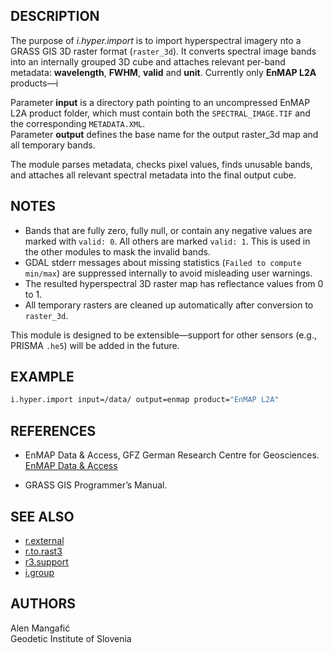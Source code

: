 ## DESCRIPTION

The purpose of *i.hyper.import* is to import hyperspectral imagery nto a GRASS GIS 3D raster format (`raster_3d`). It converts spectral image bands into an internally grouped 3D cube and attaches relevant per-band metadata: **wavelength**, **FWHM**, **valid** and **unit**.
Currently only **EnMAP L2A** products—i

Parameter **input** is a directory path pointing to an uncompressed EnMAP L2A product folder, which must contain both the `SPECTRAL_IMAGE.TIF` and the corresponding `METADATA.XML`.  
Parameter **output** defines the base name for the output raster_3d map and all temporary bands.

The module parses metadata, checks pixel values, finds unusable bands, and attaches all relevant spectral metadata into the final output cube.

## NOTES

- Bands that are fully zero, fully null, or contain any negative values are marked with `valid: 0`. All others are marked `valid: 1`. This is used in the other modules to mask the invalid bands.
- GDAL stderr messages about missing statistics (`Failed to compute min/max`) are suppressed internally to avoid misleading user warnings.
- The resulted hyperspectral 3D raster map has reflectance values from 0 to 1.
- All temporary rasters are cleaned up automatically after conversion to `raster_3d`.

This module is designed to be extensible—support for other sensors (e.g., PRISMA `.he5`) will be added in the future.

## EXAMPLE

```sh
i.hyper.import input=/data/ output=enmap product="EnMAP L2A"
```

## REFERENCES

- EnMAP Data & Access, GFZ German Research Centre for Geosciences. 
[EnMAP Data & Access](https://www.enmap.org/data_access/)  

- GRASS GIS Programmer’s Manual.

## SEE ALSO

- [r.external](https://grass.osgeo.org/grass-stable/manuals/r.external.html)  
- [r.to.rast3](https://grass.osgeo.org/grass-stable/manuals/r.to.rast3.html)  
- [r3.support](https://grass.osgeo.org/grass-stable/manuals/r3.support.html)  
- [i.group](https://grass.osgeo.org/grass-stable/manuals/i.group.html)

## AUTHORS

Alen Mangafić  
Geodetic Institute of Slovenia
